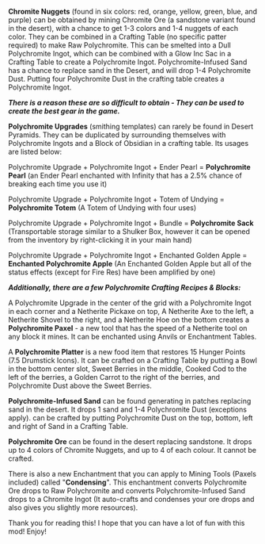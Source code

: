 **Chromite Nuggets** (found in six colors: red, orange, yellow, green, blue, and purple) can be obtained by mining Chromite Ore (a sandstone variant found in the desert), with a chance to get 1-3 colors and 1-4 nuggets of each color.  They can be combined in a Crafting Table (no specific patter required) to make Raw Polychromite.  This can be smelted into a Dull Polychromite Ingot, which can be combined with a Glow Inc Sac in a Crafting Table to create a Polychromite Ingot.  Polychromite-Infused Sand has a chance to replace sand in the Desert, and will drop 1-4 Polychromite Dust.  Putting four Polychromite Dust in the crafting table creates a Polychromite Ingot.
 
**_There is a reason these are so difficult to obtain - They can be used to create the best gear in the game._** 
 
**Polychromite Upgrades** (smithing templates) can rarely be found in Desert Pyramids.  They can be duplicated by surrounding themselves with Polychromite Ingots and a Block of Obsidian in a crafting table. Its usages are listed below:
 
Polychromite Upgrade + Polychromite Ingot + Ender Pearl = **Polychromite Pearl** (an Ender Pearl enchanted with Infinity that has a 2.5% chance of breaking each time you use it)
 
Polychromite Upgrade + Polychromite Ingot + Totem of Undying = **Polychromite Totem** (A Totem of Undying with four uses)
 
Polychromite Upgrade + Polychromite Ingot + Bundle = **Polychromite Sack** (Transportable storage similar to a Shulker Box, however it can be opened from the inventory by right-clicking it in your main hand)
 
Polychromite Upgrade + Polychromite Ingot + Enchanted Golden Apple = **Enchanted Polychromite Apple** (An Enchanted Golden Apple but all of the status effects (except for Fire Res) have been amplified by one)
 
 
 
**_Additionally, there are a few Polychromite Crafting Recipes & Blocks:_** 

A Polychromite Upgrade in the center of the grid with a Polychromite Ingot in each corner and a Netherite Pickaxe on top, A Netherite Axe to the left, a Netherite Shovel to the right, and a Netherite Hoe on the bottom creates a **Polychromite Paxel** - a new tool that has the speed of a Netherite tool on any block it mines.  It can be enchanted using Anvils or Enchantment Tables.
 
A **Polychromite Platter** is a new food item that restores 15 Hunger Points (7.5 Drumstick Icons).  It can be crafted on a Crafting Table by putting a Bowl in the bottom center slot, Sweet Berries in the middle, Cooked Cod to the left of the berries, a Golden Carrot to the right of the berries, and Polychromite Dust above the Sweet Berries.
 
**Polychromite-Infused Sand** can be found generating in patches replacing sand in the desert.  It drops 1 sand and 1-4 Polychromite Dust (exceptions apply).  can be crafted by putting Polychromite Dust on the top, bottom, left and right of Sand in a Crafting Table.

**Polychromite Ore** can be found in the desert replacing sandstone.  It drops up to 4 colors of Chromite Nuggets, and up to 4 of each colour.  It cannot be crafted.
 
There is also a new Enchantment that you can apply to Mining Tools (Paxels included) called "**Condensing**".  This enchantment converts Polychromite Ore drops to Raw Polychromite and converts Polychromite-Infused Sand drops to a Chromite Ingot (It auto-crafts and condenses your ore drops and also gives you slightly more resources).
 
Thank you for reading this!  I hope that you can have a lot of fun with this mod!  Enjoy!
 
